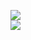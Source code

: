 [![](https://img.shields.io/badge/Made%20With-Github%20Spray-lightgrey.svg?style=for-the-badge&logo=github)](https://github.com/Annihil/github-spray#26993)  
[![](https://i.imgur.com/2DrTn0Z.gif)](https://github.com/Annihil/github-spray)